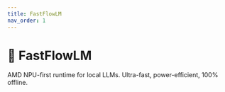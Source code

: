 ```yaml
---
title: FastFlowLM
nav_order: 1
---
```


# 🧠 FastFlowLM

AMD NPU-first runtime for local LLMs. Ultra-fast, power-efficient, 100% offline.
